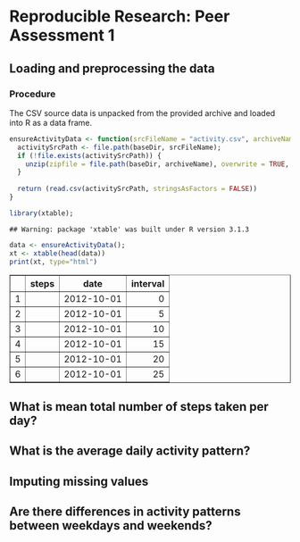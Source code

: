 # Reproducible Research: Peer Assessment 1


## Loading and preprocessing the data

### Procedure

The CSV source data is unpacked from the provided archive and loaded into R as a data frame.


```r
ensureActivityData <- function(srcFileName = "activity.csv", archiveName = "activity.zip", baseDir = ".") {
  activitySrcPath <- file.path(baseDir, srcFileName);
  if (!file.exists(activitySrcPath)) {
    unzip(zipfile = file.path(baseDir, archiveName), overwrite = TRUE, exdir = baseDir);
  }
  
  return (read.csv(activitySrcPath, stringsAsFactors = FALSE))
}

library(xtable);
```

```
## Warning: package 'xtable' was built under R version 3.1.3
```

```r
data <- ensureActivityData();
xt <- xtable(head(data))
print(xt, type="html")
```

<!-- html table generated in R 3.1.2 by xtable 1.8-2 package -->
<!-- Tue Feb  9 16:04:46 2016 -->
<table border=1>
<tr> <th>  </th> <th> steps </th> <th> date </th> <th> interval </th>  </tr>
  <tr> <td align="right"> 1 </td> <td align="right">  </td> <td> 2012-10-01 </td> <td align="right">   0 </td> </tr>
  <tr> <td align="right"> 2 </td> <td align="right">  </td> <td> 2012-10-01 </td> <td align="right">   5 </td> </tr>
  <tr> <td align="right"> 3 </td> <td align="right">  </td> <td> 2012-10-01 </td> <td align="right">  10 </td> </tr>
  <tr> <td align="right"> 4 </td> <td align="right">  </td> <td> 2012-10-01 </td> <td align="right">  15 </td> </tr>
  <tr> <td align="right"> 5 </td> <td align="right">  </td> <td> 2012-10-01 </td> <td align="right">  20 </td> </tr>
  <tr> <td align="right"> 6 </td> <td align="right">  </td> <td> 2012-10-01 </td> <td align="right">  25 </td> </tr>
   </table>

## What is mean total number of steps taken per day?



## What is the average daily activity pattern?



## Imputing missing values



## Are there differences in activity patterns between weekdays and weekends?
